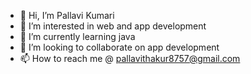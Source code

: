 - 👋 Hi, I’m Pallavi Kumari
- 👀 I’m interested in web and app development
- 🌱 I’m currently learning java
- 💞️ I’m looking to collaborate on app development
- 📫 How to reach me @ pallavithakur8757@gmail.com

<!---
pallavi8757/pallavi8757 is a ✨ special ✨ repository because its `README.md` (this file) appears on your GitHub profile.
You can click the Preview link to take a look at your changes.
--->
